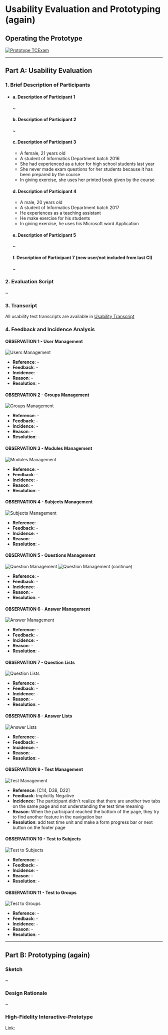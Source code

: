 # Usability Evaluation and Prototyping (again)

## Operating the Prototype

[![Prototype TCExam](https://img.youtube.com/vi/D8M911-6tyY/0.jpg)](https://youtu.be/D8M911-6tyY)

------

## Part A: Usability Evaluation

### 1. Brief Description of Participants

- #### a. Description of Participant 1

  ~

  #### b. Description of Participant 2

  ~

  #### c. Description of Participant 3

  - A female, 21 years old
  - A student of Informatics Department batch 2016
  - She had experienced as a tutor for high school students last year
  - She never made exam questions for her students because it has been prepared by the course
  - In giving exercise, she uses her printed book given by the course

  #### d. Description of Participant 4

  - A male, 20 years old
  - A student of Informatics Department batch 2017
  - He experiences as a teaching assistant
  - He make exercise for his students
  - In giving exercise, he uses his Microsoft word Application

  #### e. Description of Participant 5

  ~

  #### f. Description of Participant 7 (new user/not included from last CI)

  ~

### 2. Evaluation Script

~

### 3. Transcript

All usability test transcripts are available in [Usability Transcript](/transcript/transcript_usability.md)

### 4. Feedback and Incidence Analysis

#### OBSERVATION 1 - User Management

![Users Management](/assets/prototype/prototype2/users_management.JPG)

- **Reference**: -
- **Feedback**: -
- **Incidence**: -
- **Reason**: -
- **Resolution**: -

#### OBSERVATION 2 - Groups Management

![Groups Management](/assets/prototype/prototype2/groups_management.JPG)

- **Reference**: -
- **Feedback**: -
- **Incidence**: -
- **Reason**: -
- **Resolution**: -


#### OBSERVATION 3 - Modules Management

![Modules Management](/assets/prototype/prototype2/modules.JPG)

- **Reference**: -
- **Feedback**: -
- **Incidence**: -
- **Reason**: -
- **Resolution**: -


#### OBSERVATION 4 - Subjects Management

![Subjects Management](/assets/prototype/prototype2/subjects.JPG)

- **Reference**: -
- **Feedback**: -
- **Incidence**: -
- **Reason**: -
- **Resolution**: -


#### OBSERVATION 5 - Questions Management

![Question Management](/assets/prototype/prototype2/question_management.JPG)
![Question Management (continue)](/assets/prototype/prototype2/question_management2.JPG)

- **Reference**: -
- **Feedback**: -
- **Incidence**: -
- **Reason**: -
- **Resolution**: -


#### OBSERVATION 6 - Answer Management

![Answer Management](/assets/prototype/prototype2/answer_management.JPG)

- **Reference**: -
- **Feedback**: -
- **Incidence**: -
- **Reason**: -
- **Resolution**: -


#### OBSERVATION 7 - Question Lists

![Question Lists](/assets/prototype/prototype2/question_list.JPG)

- **Reference**: -
- **Feedback**: -
- **Incidence**: -
- **Reason**: -
- **Resolution**: -

#### OBSERVATION 8 - Answer Lists

![Answer Lists](/assets/prototype/prototype2/answer_list.JPG)

- **Reference**: -
- **Feedback**: -
- **Incidence**: -
- **Reason**: -
- **Resolution**: -

#### OBSERVATION 9 - Test Management

![Test Management](/assets/prototype/prototype2/test_management.JPG)

- **Reference**: [C14, D38, D22]
- **Feedback**: Implicitly Negative
- **Incidence**: The participant didn't realize that there are another two tabs on the same page and not understanding the test time meaning
- **Reason**: When the participant reached the bottom of the page, they try to find another feature in the navigation bar
- **Resolution**: add test time unit and make a form progress bar or next button on the footer page

#### OBSERVATION 10 - Test to Subjects

![Test to Subjects](/assets/prototype/prototype2/test_to_subjects.JPG)

- **Reference**: -
- **Feedback**: -
- **Incidence**: -
- **Reason**: -
- **Resolution**: -

#### OBSERVATION 11 - Test to Groups

![Test to Groups](/assets/prototype/prototype2/test_to_groups.JPG)

- **Reference**: -
- **Feedback**: -
- **Incidence**: -
- **Reason**: -
- **Resolution**: -

------

## Part B: Prototyping (again)

### Sketch

~

### Design Rationale

~

### High-Fidelity Interactive-Prototype

Link: 